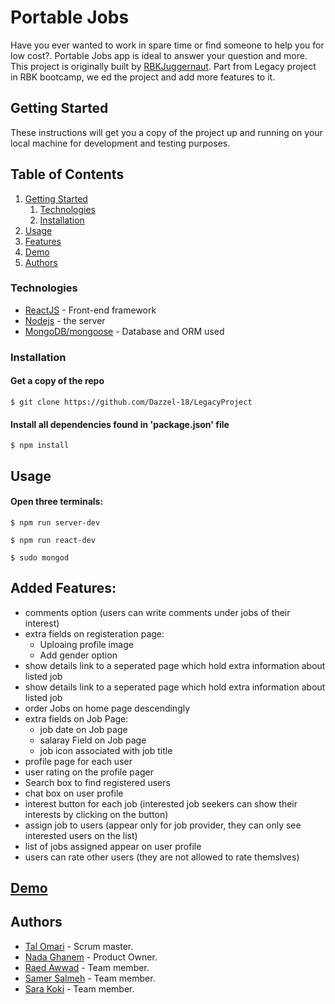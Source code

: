 #  Portable Jobs
Have you ever wanted to work in spare time or find someone to help you for low cost?. Portable Jobs app is ideal to answer your question and more.
This project is originally built by [RBKJuggernaut](https://github.com/RBKJuggernaut/Pocket-Jobs). Part from Legacy project in RBK bootcamp, we ed the project and add more features to it.

## Getting Started

These instructions will get you a copy of the project up and running on your local machine for development and testing purposes. 
## Table of Contents
1. [Getting Started](#getting-started)
    1. [Technologies](#technologies)
    1. [Installation](#installation)
1. [Usage](#usage)
1. [Features](#features)
1. [Demo](#demo)
1. [Authors](#authors)

### Technologies
- [ReactJS](https://reactjs.org) - Front-end framework
- [Nodejs](https://nodejs.org/) - the server
- [MongoDB/mongoose](https://docs.mongodb.com/) - Database and ORM used


### Installation

#### Get a copy of the repo
```
$ git clone https://github.com/Dazzel-18/LegacyProject
```
#### Install all dependencies found in 'package.json' file
```
$ npm install
```
## Usage
#### Open three terminals:
```
$ npm run server-dev
```
```
$ npm run react-dev
```
```
$ sudo mongod
```
## Added Features:
- comments option (users can write comments under jobs of their interest)
- extra fields on registeration page:
    - Uploaing profile image
    - Add gender option
- show details link to a seperated page which hold extra information about listed job
-  show details link to a seperated page which hold extra information about listed job
- order Jobs on home page descendingly
- extra fields on Job Page:
    - job date on Job page
    - salaray Field on Job page
    - job icon associated with job title
- profile page for each user
- user rating on the profile pager
- Search box to find registered users
- chat box on user profile
- interest button for each job (interested job seekers can show their interests by clicking on the button)
- assign job to users (appear only for job provider, they can only see interested users on the list)
- list of jobs assigned appear on user profile
- users can rate other users (they are not allowed to rate themslves)

## [Demo](https://youtu.be/b8q6jl9UZiw)

## Authors

- [Tal Omari](https://github.com/Talomari) - Scrum master.
- [Nada Ghanem](https://github.com/nadaa) - Product Owner.
- [Raed Awwad](https://github.com/raedawwad95) - Team member.
- [Samer Salmeh](https://github.com/SamerSalmeh) - Team member.
- [Sara Koki](https://github.com/Sarakoki) - Team member.
